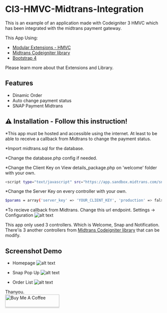 # CI3-HMVC-Midtrans-Integration

This is an example of an application made with Codeigniter 3 HMVC which has been integrated with the midtrans payment gateway.

This App Using:

- [Modular Extensions - HMVC](https://github.com/brianwozeniak/codeigniter-modular-extensions-hmvc/)
- [Midtrans Codeigniter library](https://github.com/Midtrans/Midtrans-Codeigniter/)
- [Bootstrap 4](https://getbootstrap.com/)

Please learn more about that Extensions and Library.

## Features

- Dinamic Order
- Auto change payment status
- SNAP Payment Midtrans

## ⚠️ Installation - Follow this instruction!

\*This app must be hosted and accessible using the internet. At least to be able to receive a callback from Midtrans to change the payment status.

\*Import midtrans.sql for the database.

\*Change the database.php config if needed.

\*Change the Client Key on View details_package.php on 'welcome' folder with your own.

```sh
<script type="text/javascript" src="https://app.sandbox.midtrans.com/snap/snap.js" data-client-key="YOUR_CLIENT_KEY"></script>
```

\*Change the Server Key on every controller with your own.

```sh
$params = array('server_key' => 'YOUR_CLIENT_KEY', 'production' => false);
```

\*To recieve callback from Midtrans. Change this url endpoint. Settings -> Configuration
![alt text](https://i.ibb.co/m5f63Dn/Capture.jpg)

This app only used 3 controllers. Which is Welcome, Snap and Notification.
There'is 3 another controllers from [Midtrans Codeigniter library](https://github.com/Midtrans/Midtrans-Codeigniter/) that can be modify.

## Screenshot Demo

- Homepage
  ![alt text](https://i.ibb.co/WfQYXKw/Capture.jpg)

- Snap Pop Up
  ![alt text](https://i.ibb.co/Yk5CFLy/snap.jpg)

- Order List
  ![alt text](https://i.ibb.co/zrg9w6d/orderlist.jpg)

Thanyou. <br>
<a href="https://www.buymeacoffee.com/yogibagus" target="_blank"><img src="https://www.buymeacoffee.com/assets/img/custom_images/orange_img.png" alt="Buy Me A Coffee" style="height: 41px !important;width: 174px !important;box-shadow: 0px 3px 2px 0px rgba(190, 190, 190, 0.5) !important;-webkit-box-shadow: 0px 3px 2px 0px rgba(190, 190, 190, 0.5) !important;" ></a>
